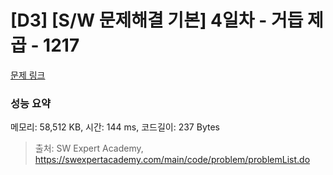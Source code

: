 # [D3] [S/W 문제해결 기본] 4일차 - 거듭 제곱 - 1217 

[문제 링크](https://swexpertacademy.com/main/code/problem/problemDetail.do?contestProbId=AV14dUIaAAUCFAYD) 

### 성능 요약

메모리: 58,512 KB, 시간: 144 ms, 코드길이: 237 Bytes



> 출처: SW Expert Academy, https://swexpertacademy.com/main/code/problem/problemList.do